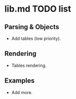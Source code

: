 # lib.md TODO list

## Parsing & Objects

- Add tables (low priority).

## Rendering

- Tables rendering.

## Examples

- Add more.
